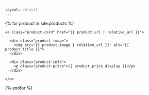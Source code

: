 ```yaml
---
layout: default
---
```


<div class="product-grid">

  {% for product in site.products %}

    <a class="product-card" href="{{ product.url | relative_url }}">
      
      <div class="product-image">
        <img src="{{ product.image | relative_url }}" alt="{{ product.title }}">
      </div>

      <div class="product-info">
        <p class="product-price">{{ product.price_display }}</p>
      </div>

    </a>

  {% endfor %}

</div>